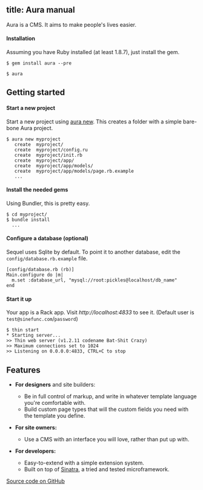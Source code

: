 title: Aura manual
--
Aura is a CMS. It aims to make people's lives easier.

#### Installation
Assuming you have Ruby installed (at least 1.8.7), just install the gem.

    $ gem install aura --pre

    $ aura

Getting started
---------------

#### Start a new project
Start a new project using [aura new](aura_new.html). This creates a folder with a simple bare-bone Aura project.

    $ aura new myproject
       create  myproject/
       create  myproject/config.ru
       create  myproject/init.rb
       create  myproject/app/
       create  myproject/app/models/
       create  myproject/app/models/page.rb.example
       ...

#### Install the needed gems
Using Bundler, this is pretty easy.

    $ cd myproject/
    $ bundle install
      ...

#### Configure a database (optional)
Sequel uses Sqlite by default. To point it to another database, edit the `config/database.rb.example` file.

    [config/database.rb (rb)]
    Main.configure do |m|
      m.set :database_url, "mysql://root:pickles@localhost/db_name"
    end


#### Start it up
Your app is a Rack app. Visit *http://localhost:4833* to see it. (Default user is `test@sinefunc.com`/`password`)

    $ thin start
    * Starting server...
    >> Thin web server (v1.2.11 codename Bat-Shit Crazy)
    >> Maximum connections set to 1024
    >> Listening on 0.0.0.0:4833, CTRL+C to stop

## Features

* **For designers** and site builders:
  * Be in full control of markup, and write in whatever template language you're comfortable with.
  * Build custom page types that will the custom fields you need with the template you define.

* **For site owners:**
  * Use a CMS with an interface you will love, rather than put up with.

* **For developers:**
  * Easy-to-extend with a simple extension system.
  * Built on top of [Sinatra](http://sinatrarb.com), a tried and tested microframework.

[Source code on GitHub](http://github.com/aura-cms/aura "Source code")
